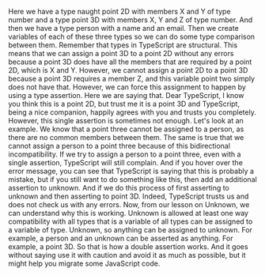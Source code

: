 Here we have a type naught point 2D with members X and Y of type number and a type point 3D with members
X, Y and Z of type number.
And then we have a type person with a name and an email.
Then we create variables of each of these three types so we can do some type comparison between them.
Remember that types in TypeScript are structural.
This means that we can assign a point 3D to a point 2D without any errors because a point 3D does have
all the members that are required by a point 2D, which is X and Y.
However, we cannot assign a point 2D to a point 3D because a point 3D requires a member Z, and this
variable point two simply does not have that.
However, we can force this assignment to happen by using a type assertion.
Here we are saying that.
Dear TypeScript, I know you think this is a point 2D, but trust me it is a point 3D and TypeScript,
being a nice companion, happily agrees with you and trusts you completely.
However, this single assertion is sometimes not enough.
Let's look at an example.
We know that a point three cannot be assigned to a person, as there are no common members between them.
The same is true that we cannot assign a person to a point three because of this bidirectional incompatibility.
If we try to assign a person to a point three, even with a single assertion, TypeScript will still
complain.
And if you hover over the error message, you can see that TypeScript is saying that this is probably
a mistake, but if you still want to do something like this, then add an additional assertion to unknown.
And if we do this process of first asserting to unknown and then asserting to point 3D.
Indeed, TypeScript trusts us and does not check us with any errors.
Now, from our lesson on Unknown, we can understand why this is working.
Unknown is allowed at least one way compatibility with all types that is a variable of all types can
be assigned to a variable of type.
Unknown, so anything can be assigned to unknown.
For example, a person and an unknown can be asserted as anything.
For example, a point 3D.
So that is how a double assertion works.
And it goes without saying use it with caution and avoid it as much as possible, but it might help
you migrate some JavaScript code.
